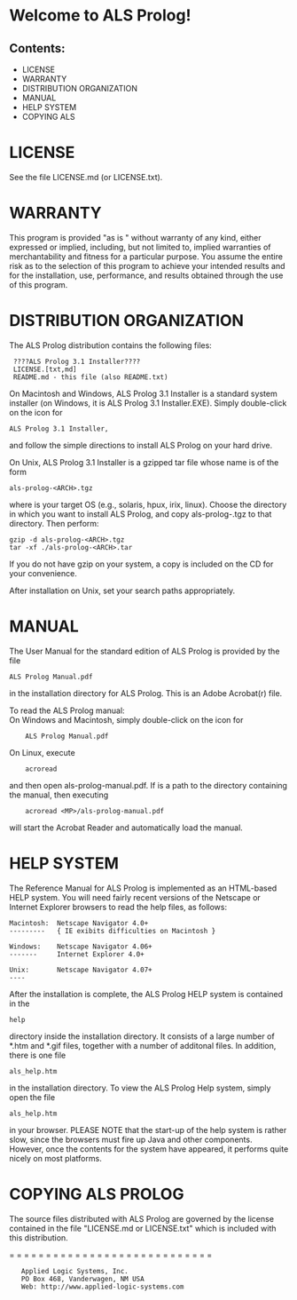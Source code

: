 Welcome to ALS Prolog!
======================

Contents:  
--------
   - LICENSE  
   - WARRANTY
   - DISTRIBUTION ORGANIZATION  
   - MANUAL  
   - HELP SYSTEM  
   - COPYING ALS

LICENSE
=======
See the file LICENSE.md (or LICENSE.txt).

WARRANTY
========
This program is provided "as is " without warranty of any kind, 
either expressed or implied, including, but not limited to, 
implied warranties of merchantability and fitness for a 
particular purpose.  You assume the entire risk as to the 
selection of this program to achieve your intended results and 
for the installation, use, performance, and results obtained 
through the use of this program.

DISTRIBUTION ORGANIZATION
=========================
The ALS Prolog distribution contains the following files:

     ????ALS Prolog 3.1 Installer????
	 LICENSE.[txt,md]
	 README.md - this file (also README.txt)

On Macintosh and Windows, ALS Prolog 3.1 Installer is a standard
system installer (on Windows, it is ALS Prolog 3.1 Installer.EXE).
Simply double-click on the icon for

	ALS Prolog 3.1 Installer, 

and follow the simple directions to install ALS Prolog on your 
hard drive.

On Unix, ALS Prolog 3.1 Installer is a gzipped tar file whose name
is of the form

	als-prolog-<ARCH>.tgz

where <ARCH> is your target OS (e.g., solaris, hpux, irix, linux).
Choose the directory in which you want to install ALS Prolog, and
copy als-prolog-<ARCH>.tgz to that directory.  Then perform:

	gzip -d als-prolog-<ARCH>.tgz
	tar -xf ./als-prolog-<ARCH>.tar

If you do not have gzip on your system, a copy is included on the
CD for your convenience.

After installation on Unix, set your search paths appropriately.

MANUAL
======
The User Manual for the standard edition of ALS Prolog is provided
by the file

    ALS Prolog Manual.pdf

in the installation directory for ALS Prolog.  This is an Adobe 
Acrobat(r) file.  

To read the ALS Prolog manual:  
On Windows and Macintosh, simply double-click on the icon for

    	ALS Prolog Manual.pdf

On Linux, execute

		acroread

and then open als-prolog-manual.pdf.  If <MP> is a path to the directory containing the manual, then executing

		acroread <MP>/als-prolog-manual.pdf

will start the Acrobat Reader and automatically load the manual.

HELP SYSTEM
===========

The Reference Manual for ALS Prolog is implemented as an HTML-based HELP system.
You will need fairly recent versions of the Netscape or Internet Explorer browsers
to read the help files, as follows:

	Macintosh:  Netscape Navigator 4.0+
	---------   { IE exibits difficulties on Macintosh }

	Windows:    Netscape Navigator 4.06+
	-------     Internet Explorer 4.0+

	Unix:       Netscape Navigator 4.07+
	----

After the installation is complete, the ALS Prolog HELP system is contained in the

	help

directory inside the installation directory.  It consists of a large number of
*.htm and *.gif files, together with a number of additonal files.  In addition,
there is one file

	als_help.htm 

in the installation directory.  To view the ALS Prolog Help system, simply open the 
file

	als_help.htm

in your browser.  PLEASE NOTE that the start-up of the help system is rather
slow, since the browsers must fire up Java and other components.  However,
once the contents for the system have appeared, it performs quite nicely
on most platforms.

COPYING ALS PROLOG
==================
The source files distributed with ALS Prolog are governed
by the license contained in the file "LICENSE.md or LICENSE.txt" which is included with this distribution.  

   = = = = = = = = = = = = = = = = = = = = = = = = = = = =

       Applied Logic Systems, Inc.
       PO Box 468, Vanderwagen, NM USA
	   Web: http://www.applied-logic-systems.com  

